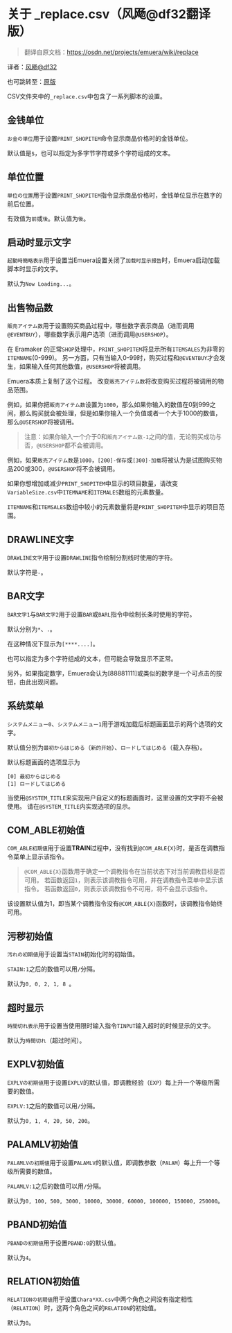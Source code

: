 # 关于 _replace.csv（风飏@df32翻译版）

> 翻译自原文档：https://osdn.net/projects/emuera/wiki/replace

译者：[风飏@df32](https://github.com/df32)

也可跳转至：[原版](Replace_CSV)

CSV文件夹中的`_replace.csv`中包含了一系列脚本的设置。

## 金钱单位

`お金の単位`用于设置`PRINT_SHOPITEM`命令显示商品价格时的金钱单位。

默认值是`$`，也可以指定为多字节字符或多个字符组成的文本。

## 单位位置

`単位の位置`用于设置`PRINT_SHOPITEM`指令显示商品价格时，金钱单位显示在数字的前后位置。

有效值为`前`或`後`。默认值为`後`。

## 启动时显示文字

`起動時簡略表示`用于设置当Emuera设置关闭了`加载时显示报告`时，Emuera启动加载脚本时显示的文字。

默认为`Now Loading...`。

## 出售物品数

`販売アイテム数`用于设置购买商品过程中，哪些数字表示商品（进而调用`@EVENTBUY`），哪些数字表示用户选项（进而调用`@USERSHOP`）。

在 Eramaker 的正常`SHOP`处理中，`PRINT_SHOPITEM`将显示所有`ITEMSALES`为非零的`ITEMNAME`(0-999)。
另一方面，只有当输入0-99时，购买过程和`@EVENTBUY`才会发生，如果输入任何其他数值，`@USERSHOP`将被调用。

Emuera本质上复制了这个过程。
改变`販売アイテム数`将改变购买过程将被调用的物品范围。

例如，如果你把`販売アイテム数`设置为`1000`，那么如果你输入的数值在0到999之间，那么购买就会被处理，但是如果你输入一个负值或者一个大于1000的数值，那么`@USERSHOP`将被调用。

> 注意：如果你输入一个介于0和`販売アイテム数-1`之间的值，无论购买成功与否，`@USERSHOP`都不会被调用。

例如，如果`販売アイテム数`是`1000`，`[200]-保存`或`[300]-加载`将被认为是试图购买物品200或300，`@USERSHOP`将不会被调用。

如果你想增加或减少`PRINT_SHOPITEM`中显示的项目数量，请改变`VariableSize.csv`中`ITEMNAME`和`ITEMALES`数组的元素数量。

`ITEMNAME`和`ITEMSALES`数组中较小的元素数量将是`PRINT_SHOPITEM`中显示的项目范围。

## DRAWLINE文字

`DRAWLINE文字`用于设置`DRAWLINE`指令绘制分割线时使用的字符。

默认字符是`-`。

## BAR文字

`BAR文字1`与`BAR文字2`用于设置`BAR`或`BARL`指令中绘制长条时使用的字符。

默认分别为`*`、`.`。

在这种情况下显示为`[****....]`。

也可以指定为多个字符组成的文本，但可能会导致显示不正常。

另外，如果指定数字，Emuera会认为[88881111]或类似的数字是一个可点击的按钮，由此出现问题。

## 系统菜单

`システムメニュー0`、`システムメニュー1`用于游戏加载后标题画面显示的两个选项的文字。

默认值分别为`最初からはじめる`（`新的开始`）、`ロードしてはじめる`（载入存档）。

默认标题画面的选项显示为
```
[0] 最初からはじめる
[1] ロードしてはじめる
```

当使用`@SYSTEM_TITLE`来实现用户自定义的标题画面时，这里设置的文字将不会被使用。
请在`@SYSTEM_TITLE`内实现选项的显示。

## COM_ABLE初始值

`COM_ABLE初期値`用于设置**TRAIN**过程中，没有找到`@COM_ABLE{X}`时，是否在调教指令菜单上显示该指令。

> `@COM_ABLE{X}`函数用于确定一个调教指令在当前状态下对当前调教目标是否可用。
> 若函数返回`1`，则表示该调教指令可用，并在调教指令菜单中显示该指令。
> 若函数返回`0`，则表示该调教指令不可用，将不会显示该指令。

该设置默认值为1，即当某个调教指令没有`@COM_ABLE{X}`函数时，该调教指令始终可用。

## 污秽初始值

`汚れの初期値`用于设置当`STAIN`初始化时的初始值。

`STAIN:1`之后的数值可以用`/`分隔。

默认为`0, 0, 2, 1, 8 `。

## 超时显示

`時間切れ表示`用于设置当使用限时输入指令`TINPUT`输入超时的时候显示的文字。

默认为`時間切れ`（超过时间）。

## EXPLV初始值

`EXPLVの初期値`用于设置`EXPLV`的默认值，即调教经验（`EXP`）每上升一个等级所需要的数值。

`EXPLV:1`之后的数值可以用`/`分隔。

默认为`0, 1, 4, 20, 50, 200`。

## PALAMLV初始值

`PALAMLVの初期値`用于设置`PALAMLV`的默认值，即调教参数（`PALAM`）每上升一个等级所需要的数值。

`PALAMLV:1`之后的数值可以用`/`分隔。

默认为`0, 100, 500, 3000, 10000, 30000, 60000, 100000, 150000, 250000`。

## PBAND初始值

`PBANDの初期値`用于设置`PBAND:0`的默认值。

默认为`4`。

## RELATION初始值

`RELATIONの初期値`用于设置`Chara*XX.csv`中两个角色之间没有指定相性（`RELATION`）时，这两个角色之间的`RELATION`的初始值。

默认为`0`。